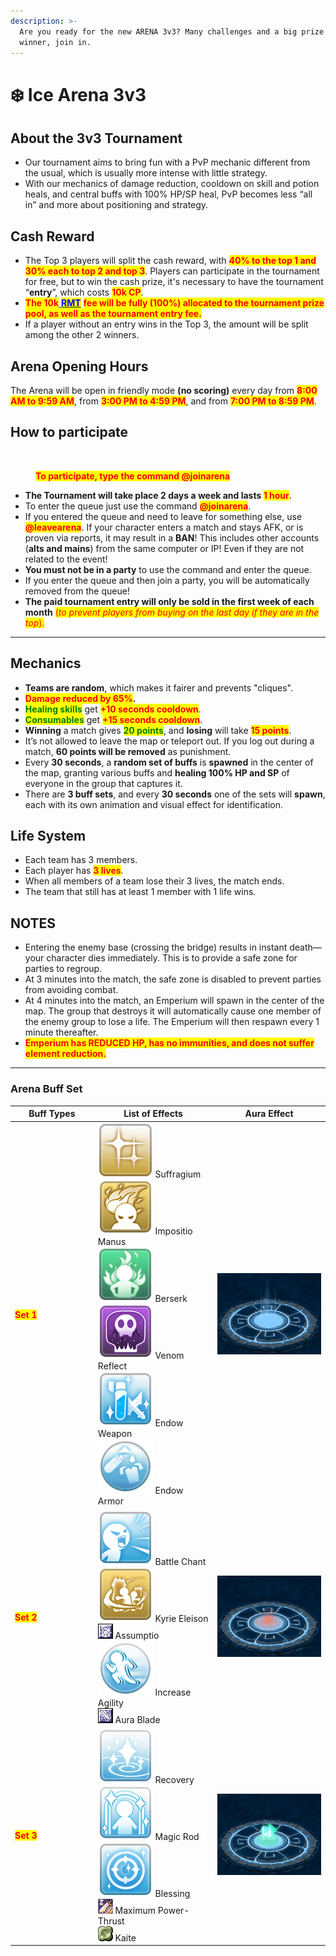 ```yaml
---
description: >-
  Are you ready for the new ARENA 3v3? Many challenges and a big prize for the
  winner, join in.
---
```


# ❄️ Ice Arena 3v3

## About the 3v3 Tournament

* Our tournament aims to bring fun with a PvP mechanic different from the usual, which is usually more intense with little strategy.
* With our mechanics of damage reduction, cooldown on skill and potion heals, and central buffs with 100% HP/SP heal, PvP becomes less “all in” and more about positioning and strategy.

## Cash Reward

* The Top 3 players will split the cash reward, with <mark style="color:red;">**40% to the top 1 and 30% each to top 2 and top 3**</mark>. Players can participate in the tournament for free, but to win the cash prize, it's necessary to have the tournament “**entry**”, which costs <mark style="color:red;">**10k CP**</mark>.
* <mark style="color:red;">**The 10k**</mark>[ <mark style="color:blue;">**RMT**</mark>](basics/rmt-rules.md) <mark style="color:red;">**fee will be fully (100%) allocated to the tournament prize pool, as well as the tournament entry fee.**</mark>
* If a player without an entry wins in the Top 3, the amount will be split among the other 2 winners.

## **Arena Opening Hours**

The Arena will be open in friendly mode **(no scoring)** every day from <mark style="color:red;">**8:00 AM to 9:59 AM**</mark>, from <mark style="color:red;">**3:00 PM to 4:59 PM**</mark>, and from <mark style="color:red;">**7:00 PM to 8:59 PM**</mark>.

## How to participate

<figure><img src=".gitbook/assets/123.gif" alt=""><figcaption><p><mark style="color:red;"><strong>To participate, type the command @joinarena</strong></mark></p></figcaption></figure>

* **The Tournament will take place 2 days a week and lasts&#x20;**<mark style="color:red;">**1 hour**</mark>.
* To enter the queue just use the command <mark style="color:red;">**@joinarena**</mark>.
* If you entered the queue and need to leave for something else, use <mark style="color:red;">**@leavearena**</mark>. If your character enters a match and stays AFK, or is proven via reports, it may result in a **BAN**! This includes other accounts (**alts and mains**) from the same computer or IP! Even if they are not related to the event!
* **You must not be in a party** to use the command and enter the queue.
* If you enter the queue and then join a party, you will be automatically removed from the queue!
* **The paid tournament entry will only be sold in the first week of each month** <mark style="color:red;">(</mark>_<mark style="color:red;">to prevent players from buying on the last day if they are in the top</mark>_<mark style="color:red;">).</mark>

***

## Mechanics

* **Teams are random**, which makes it fairer and prevents "cliques".
* <mark style="color:red;">**Damage reduced by 65%**</mark>**.**
* <mark style="color:green;">**Healing skills**</mark> get <mark style="color:red;">**+10 seconds cooldown**</mark>.
* <mark style="color:green;">**Consumables**</mark> get <mark style="color:red;">**+15 seconds cooldown**</mark>.
* **Winning** a match gives <mark style="color:green;">**20 points**</mark>, and **losing** will take <mark style="color:red;">**15 points**</mark>.
* It’s not allowed to leave the map or teleport out. If you log out during a match, **60 points will be removed** as punishment.
* Every **30 seconds**, a **random set of buffs** is **spawned** in the center of the map, granting various buffs and **healing 100% HP and SP** of everyone in the group that captures it.
* There are **3 buff sets**, and every **30 seconds** one of the sets will **spawn**, each with its own animation and visual effect for identification.

## Life System

* Each team has 3 members.
* Each player has <mark style="color:red;">**3 lives**</mark>.
* When all members of a team lose their 3 lives, the match ends.
* The team that still has at least 1 member with 1 life wins.

## **NOTES**

* Entering the enemy base (crossing the bridge) results in instant death—your character dies immediately. This is to provide a safe zone for parties to regroup.
* At 3 minutes into the match, the safe zone is disabled to prevent parties from avoiding combat.
* At 4 minutes into the match, an Emperium will spawn in the center of the map. The group that destroys it will automatically cause one member of the enemy group to lose a life. The Emperium will then respawn every 1 minute thereafter.
* <mark style="color:red;">**Emperium has REDUCED HP, has no immunities, and does not suffer element reduction.**</mark>

***

### **Arena Buff Set**

<table><thead><tr><th width="163.22222900390625">Buff Types	</th><th width="237.77783203125">List of Effects</th><th width="238.11114501953125">Aura Effect</th></tr></thead><tbody><tr><td><mark style="color:red;"><strong>Set 1</strong></mark></td><td><img src=".gitbook/assets/image (508).png" alt="" data-size="line"> Suffragium<br><img src=".gitbook/assets/image (509).png" alt="" data-size="line"> Impositio Manus<br><img src=".gitbook/assets/image (510).png" alt="" data-size="line"> Berserk<br><img src=".gitbook/assets/image (511).png" alt="" data-size="line"> Venom Reflect<br><img src=".gitbook/assets/image (512).png" alt="" data-size="line"> Endow Weapon<br><img src=".gitbook/assets/image (513).png" alt="" data-size="line"> Endow Armor</td><td><img src=".gitbook/assets/33.gif" alt="" data-size="original"></td></tr><tr><td><mark style="color:red;"><strong>Set 2</strong></mark></td><td><img src=".gitbook/assets/image (514).png" alt="" data-size="line"> Battle Chant<br><img src=".gitbook/assets/image (515).png" alt="" data-size="line"> Kyrie Eleison<br><img src=".gitbook/assets/image (516).png" alt=""> Assumptio<br><img src=".gitbook/assets/image (517).png" alt="" data-size="line"> Increase Agility<br><img src=".gitbook/assets/image (518).png" alt=""> Aura Blade</td><td><img src=".gitbook/assets/44.gif" alt="" data-size="original"></td></tr><tr><td><mark style="color:red;"><strong>Set 3</strong></mark></td><td><img src=".gitbook/assets/image (519).png" alt="" data-size="line"> Recovery<br><img src=".gitbook/assets/image (520).png" alt="" data-size="line"> Magic Rod<br><img src=".gitbook/assets/image (521).png" alt="" data-size="line"> Blessing<br><img src=".gitbook/assets/image (522).png" alt=""> Maximum Power-Thrust<br><img src=".gitbook/assets/image (523).png" alt=""> Kaite</td><td><img src=".gitbook/assets/55.gif" alt="" data-size="original"></td></tr></tbody></table>
